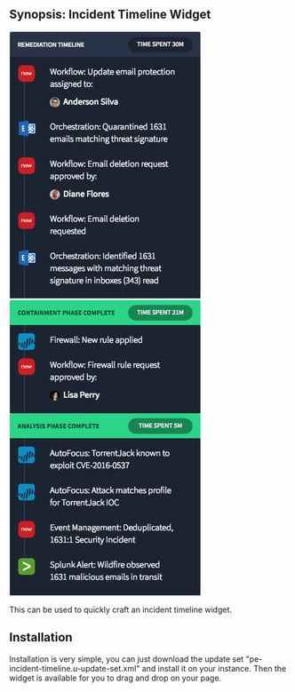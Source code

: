 ## Synopsis: Incident Timeline Widget

![](../../images/pe-incident-timeline-1.png)
![](../../images/pe-incident-timeline-2.png)

This can be used to quickly craft an incident timeline widget.

## Installation

Installation is very simple, you can just download the update set "pe-incident-timeline.u-update-set.xml" and install it on your instance. Then the widget is available for you to drag and drop on your page.